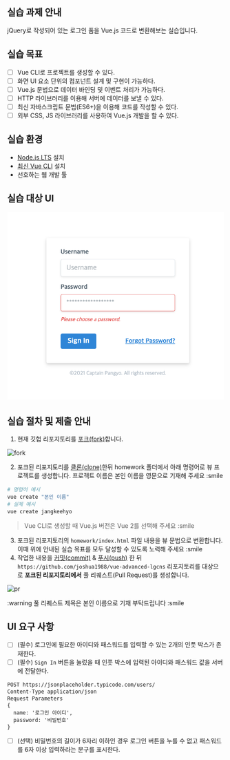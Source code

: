 ## 실습 과제 안내

jQuery로 작성되어 있는 로그인 폼을 Vue.js 코드로 변환해보는 실습입니다.

## 실습 목표

- [ ] Vue CLI로 프로젝트를 생성할 수 있다.
- [ ] 화면 UI 요소 단위의 컴포넌트 설계 및 구현이 가능하다.
- [ ] Vue.js 문법으로 데이터 바인딩 및 이벤트 처리가 가능하다.
- [ ] HTTP 라이브러리를 이용해 서버에 데이터를 보낼 수 있다.
- [ ] 최신 자바스크립트 문법(ES6+)을 이용해 코드를 작성할 수 있다.
- [ ] 외부 CSS, JS 라이브러리를 사용하여 Vue.js 개발을 할 수 있다.

## 실습 환경

- [Node.js LTS](https://nodejs.org/ko/) 설치
- [최신 Vue CLI](https://cli.vuejs.org/guide/installation.html) 설치
- 선호하는 웹 개발 툴

## 실습 대상 UI

![ui](./ui.png)

## 실습 절차 및 제출 안내

1. 현재 깃헙 리포지토리를 [포크(fork)](https://docs.github.com/en/github/getting-started-with-github/fork-a-repo)합니다.

![fork](./fork.gif)

2. 포크된 리포지토리를 [클론(clone)](https://www.git-tower.com/learn/git/commands/git-clone/)한뒤 homework 폴더에서 아래 명령어로 뷰 프로젝트를 생성합니다. 프로젝트 이름은 본인 이름을 영문으로 기재해 주세요 :smile

```bash
# 명령어 예시
vue create "본인 이름"
# 실제 예시
vue create jangkeehyo
```

> Vue CLI로 생성할 때 Vue.js 버전은 Vue 2를 선택해 주세요 :smile

3. 포크된 리포지토리의 `homework/index.html` 파일 내용을 뷰 문법으로 변환합니다. 이때 위에 안내된 실습 목표를 모두 달성할 수 있도록 노력해 주세요 :smile
4. 작업한 내용을 [커밋(commit)](https://git-scm.com/docs/git-commit) & [푸시(push)](https://git-scm.com/docs/git-push) 한 뒤 `https://github.com/joshua1988/vue-advanced-lgcns` 리포지토리를 대상으로 **포크된 리포지토리에서** 풀 리퀘스트(Pull Request)를 생성합니다.

![pr](./pr.gif)

:warning 풀 리퀘스트 제목은 본인 이름으로 기재 부탁드립니다 :smile

## UI 요구 사항

- [ ] (필수) 로그인에 필요한 아이디와 패스워드를 입력할 수 있는 2개의 인풋 박스가 존재한다.
- [ ] (필수) `Sign In` 버튼을 눌렀을 때 인풋 박스에 입력된 아이디와 패스워드 값을 서버에 전달한다.

```
POST https://jsonplaceholder.typicode.com/users/
Content-Type application/json
Request Parameters
{
  name: '로그인 아이디',
  password: '비밀번호'
}
```

- [ ] (선택) 비밀번호의 길이가 6자리 이하인 경우 로그인 버튼을 누를 수 없고 패스워드를 6자 이상 입력하라는 문구를 표시한다.